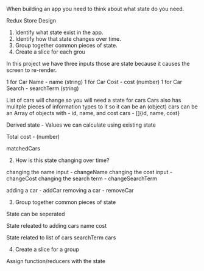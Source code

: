 When building an app you need to think about what state do you need.

Redux Store Design

1. Identify what state exist in the app.
2. Identify how that state changes over time.
3. Group together common pieces of state.
4. Create a slice for each grou

In this project we have three inputs those are state because it causes the screen to re-render.

1 for Car Name - name (string)
1 for Car Cost - cost (number)
1 for Car Search - searchTerm (string)

List of cars will change so you will need a state for cars
Cars also has mulitple pieces of information types to it so it can be an (object)
cars can be an Array of objects with - id, name, and cost
cars - []{id, name, cost}

Derived state - Values we can calculate using existing state

Total cost - (number)

matchedCars

2. How is this state changing over time?

changing the name input - changeName
changing the cost input - changeCost
changing the search term - changeSearchTerm

adding a car - addCar
removing a car - removeCar

3. Group together common pieces of state

State can be seperated

State releated to adding cars
name
cost

State related to list of cars
searchTerm
cars

4. Create a slice for a group

Assign function/reducers with the state
